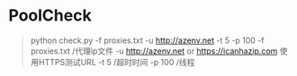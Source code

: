 # PoolCheck

> python check.py -f proxies.txt -u http://azenv.net -t 5 -p 100
  -f proxies.txt /代理ip文件
  -u http://azenv.net or https://icanhazip.com 使用HTTPS测试URL
  -t 5 /超时时间
  -p 100 /线程
